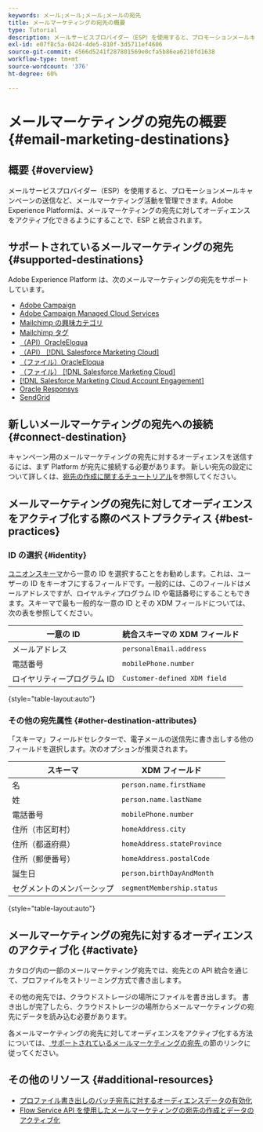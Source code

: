 ```yaml
---
keywords: メール;メール;メール;メールの宛先
title: メールマーケティングの宛先の概要
type: Tutorial
description: メールサービスプロバイダー（ESP）を使用すると、プロモーションメールキャンペーンの送信など、メールマーケティング活動を管理できます。 Experience Platformの宛先としてサポートされている ESP について説明します。
exl-id: e07f8c5a-0424-4de5-810f-3d5711ef4606
source-git-commit: 4566d5241f287801569e0cfa5b86ea6210fd1638
workflow-type: tm+mt
source-wordcount: '376'
ht-degree: 60%

---
```


# メールマーケティングの宛先の概要 {#email-marketing-destinations}

## 概要 {#overview}

メールサービスプロバイダー（ESP）を使用すると、プロモーションメールキャンペーンの送信など、メールマーケティング活動を管理できます。Adobe Experience Platformは、メールマーケティングの宛先に対してオーディエンスをアクティブ化できるようにすることで、ESP と統合されます。

## サポートされているメールマーケティングの宛先 {#supported-destinations}

Adobe Experience Platform は、次のメールマーケティングの宛先をサポートしています。

* [Adobe Campaign](adobe-campaign.md)
* [Adobe Campaign Managed Cloud Services](adobe-campaign-managed-services.md)
* [Mailchimp の興味カテゴリ](mailchimp-interest-categories.md)
* [Mailchimp タグ](mailchimp-tags.md)
* [（API）OracleEloqua](oracle-eloqua-api.md)
* [ （API）  [!DNL Salesforce Marketing Cloud]](salesforce-marketing-cloud-exact-target.md)
* [（ファイル）OracleEloqua](oracle-eloqua.md)
* [（ファイル）  [!DNL Salesforce Marketing Cloud]](salesforce-marketing-cloud.md)
* [[!DNL Salesforce Marketing Cloud Account Engagement]](salesforce-marketing-cloud-account-engagement.md)
* [Oracle Responsys](oracle-responsys.md)
* [SendGrid](sendgrid.md)

## 新しいメールマーケティングの宛先への接続 {#connect-destination}

キャンペーン用のメールマーケティングの宛先に対するオーディエンスを送信するには、まず Platform が宛先に接続する必要があります。 新しい宛先の設定について詳しくは、[宛先の作成に関するチュートリアル](../../ui/connect-destination.md)を参照してください。

## メールマーケティングの宛先に対してオーディエンスをアクティブ化する際のベストプラクティス {#best-practices}

### ID の選択 {#identity}

[ユニオンスキーマ](../../../profile/home.md#profile-fragments-and-union-schemas)から一意の ID を選択することをお勧めします。これは、ユーザーの ID をキーオフにするフィールドです。一般的には、このフィールドはメールアドレスですが、ロイヤルティプログラム ID や電話番号にすることもできます。スキーマで最も一般的な一意の ID とその XDM フィールドについては、次の表を参照してください。

| 一意の ID | 統合スキーマの XDM フィールド |
|----------------- | ---------------------------|
| メールアドレス | `personalEmail.address` |
| 電話番号 | `mobilePhone.number` |
| ロイヤリティープログラム ID | `Customer-defined XDM field` |

{style="table-layout:auto"}

### その他の宛先属性 {#other-destination-attributes}

「スキーマ」フィールドセレクターで、電子メールの送信先に書き出しする他のフィールドを選択します。次のオプションが推奨されます。

| スキーマ | XDM フィールド |
|------ | ---------|
| 名 | `person.name.firstName` |
| 姓 | `person.name.lastName` |
| 電話番号 | `mobilePhone.number` |
| 住所（市区町村） | `homeAddress.city` |
| 住所（都道府県） | `homeAddress.stateProvince` |
| 住所（郵便番号） | `homeAddress.postalCode` |
| 誕生日 | `person.birthDayAndMonth` |
| セグメントのメンバーシップ | `segmentMembership.status` |

{style="table-layout:auto"}

## メールマーケティングの宛先に対するオーディエンスのアクティブ化 {#activate}

カタログ内の一部のメールマーケティング宛先では、宛先との API 統合を通じて、プロファイルをストリーミング方式で書き出します。

その他の宛先では、クラウドストレージの場所にファイルを書き出します。 書き出しが完了したら、クラウドストレージの場所からメールマーケティングの宛先にデータを読み込む必要があります。

各メールマーケティングの宛先に対してオーディエンスをアクティブ化する方法については、[ サポートされているメールマーケティングの宛先 ](#supported-destinations) の節のリンクに従ってください。

## その他のリソース {#additional-resources}

* [プロファイル書き出しのバッチ宛先に対するオーディエンスデータの有効化](../../ui/activate-batch-profile-destinations.md)
* [Flow Service API を使用したメールマーケティングの宛先の作成とデータのアクティブ化](../../api/connect-activate-batch-destinations.md)
